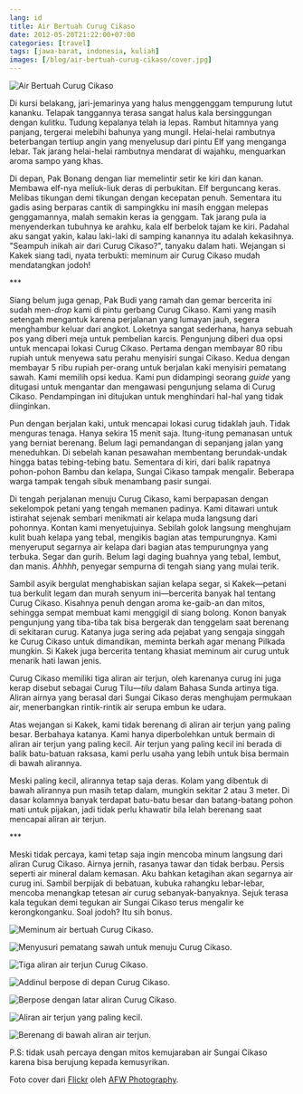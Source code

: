 ```yaml
---
lang: id
title: Air Bertuah Curug Cikaso
date: 2012-05-20T21:22:00+07:00
categories: [travel]
tags: [jawa-barat, indonesia, kuliah]
images: [/blog/air-bertuah-curug-cikaso/cover.jpg]
---
```

![Air Bertuah Curug Cikaso](cover.jpg)

Di kursi belakang, jari-jemarinya yang halus menggenggam tempurung lutut kananku. Telapak tanggannya terasa sangat halus kala bersinggungan dengan kulitku. Tudung kepalanya telah ia lepas. Rambut hitamnya yang panjang, tergerai melebihi bahunya yang mungil. Helai-helai rambutnya beterbangan tertiup angin yang menyelusup dari pintu Elf yang menganga lebar. Tak jarang helai-helai rambutnya mendarat di wajahku, menguarkan aroma sampo yang khas.

Di depan, Pak Bonang dengan liar memelintir setir ke kiri dan kanan. Membawa elf-nya meliuk-liuk deras di perbukitan. Elf berguncang keras. Melibas tikungan demi tikungan dengan kecepatan penuh. Sementara itu gadis asing berparas cantik di sampingkku ini masih enggan melepas genggamannya, malah semakin keras ia genggam. Tak jarang pula ia menyenderkan tubuhnya ke arahku, kala elf berbelok tajam ke kiri. Padahal aku sangat yakin, kalau laki-laki di samping kanannya itu adalah kekasihnya. "Seampuh inikah air dari Curug Cikaso?", tanyaku dalam hati. Wejangan si Kakek siang tadi, nyata terbukti: meminum air Curug Cikaso mudah mendatangkan jodoh!

\*\*\*

Siang belum juga genap, Pak Budi yang ramah dan gemar bercerita ini sudah men-*drop* kami di pintu gerbang Curug Cikaso. Kami yang masih setengah mengantuk karena perjalanan yang lumayan jauh, segera menghambur keluar dari angkot. Loketnya sangat sederhana, hanya sebuah pos yang diberi meja untuk pembelian karcis. Pengunjung diberi dua opsi untuk mencapai lokasi Curug Cikaso. Pertama dengan membayar 80 ribu rupiah untuk menyewa satu perahu menyisiri sungai Cikaso. Kedua dengan membayar 5 ribu rupiah per-orang untuk berjalan kaki menyisiri pematang sawah. Kami memilih opsi kedua. Kami pun didampingi seorang *guide* yang ditugasi untuk mengantar dan mengawasi pengunjung selama di Curug Cikaso. Pendampingan ini ditujukan untuk menghindari hal-hal yang tidak diinginkan.

Pun dengan berjalan kaki, untuk mencapai lokasi curug tidaklah jauh. Tidak menguras tenaga. Hanya sekira 15 menit saja. Itung-itung pemanasan untuk yang berniat berenang. Belum lagi pemandangan di sepanjang jalan yang meneduhkan. Di sebelah kanan pesawahan membentang berundak-undak hingga batas tebing-tebing batu. Sementara di kiri, dari balik rapatnya pohon-pohon Bambu dan kelapa, Sungai Cikaso tampak mengalir. Beberapa warga tampak tengah sibuk menambang pasir sungai.

Di tengah perjalanan menuju Curug Cikaso, kami berpapasan dengan sekelompok petani yang tengah memanen padinya. Kami ditawari untuk istirahat sejenak sembari menikmati air kelapa muda langsung dari pohonnya. Kontan kami menyetujuinya. Sebilah golok langsung menghujam kulit buah kelapa yang tebal, mengikis bagian atas tempurungnya. Kami menyeruput segarnya air kelapa dari bagian atas tempurungnya yang terbuka. Segar dan gurih. Belum lagi daging buahnya yang tebal, lembut, dan manis. *Ahhhh*, penyegar sempurna di tengah siang yang mulai terik.

Sambil asyik bergulat menghabiskan sajian kelapa segar, si Kakek—petani tua berkulit legam dan murah senyum ini—bercerita banyak hal tentang Curug Cikaso. Kisahnya penuh dengan aroma ke-gaib-an dan mitos, sehingga sempat membuat kami menggigil di siang bolong. Konon banyak pengunjung yang tiba-tiba tak bisa bergerak dan tenggelam saat berenang di sekitaran curug. Katanya juga sering ada pejabat yang sengaja singgah ke Curug Cikaso untuk dimandikan, meminta berkah agar menang Pilkada mungkin. Si Kakek juga bercerita tentang khasiat meminum air curug untuk menarik hati lawan jenis.

Curug Cikaso memiliki tiga aliran air terjun, oleh karenanya curug ini juga kerap disebut sebagai Curug Tilu—*tilu* dalam Bahasa Sunda artinya tiga. Aliran airnya yang berasal dari Sungai Cikaso deras menghujam permukaan air, menerbangkan rintik-rintik air serupa embun ke udara.

Atas wejangan si Kakek, kami tidak berenang di aliran air terjun yang paling besar. Berbahaya katanya. Kami hanya diperbolehkan untuk bermain di aliran air terjun yang paling kecil. Air terjun yang paling kecil ini berada di balik batu-batuan raksasa, kami perlu usaha yang lebih untuk bisa bermain di bawah alirannya.

Meski paling kecil, alirannya tetap saja deras. Kolam yang dibentuk di bawah alirannya pun masih tetap dalam, mungkin sekitar 2 atau 3 meter. Di dasar kolamnya banyak terdapat batu-batu besar dan batang-batang pohon mati untuk pijakan, jadi tidak perlu khawatir bila lelah berenang saat mencapai aliran air terjun.

\*\*\*

Meski tidak percaya, kami tetap saja ingin mencoba minum langsung dari aliran Curug Cikaso. Airnya jernih, rasanya tawar dan tidak berbau. Persis seperti air mineral dalam kemasan. Aku bahkan ketagihan akan segarnya air curug ini. Sambil berpijak di bebatuan, kubuka rahangku lebar-lebar, mencoba menangkap tetesan air curug sebanyak-banyaknya. Sejuk terasa kala tegukan demi tegukan air Sungai Cikaso terus mengalir ke kerongkonganku. Soal jodoh? Itu sih bonus.

![Meminum air bertuah Curug Cikaso.](01-meminum-air-curug-cikaso.jpg)

![Menyusuri pematang sawah untuk menuju Curug Cikaso.](02-menyusuri-pesawahan-menuju-curug-cikaso.jpg)

![Tiga aliran air terjun Curug Cikaso.](03-curug-cikaso.jpg)

![Addinul berpose di depan Curug Cikaso.](04-berpose-di-curug-cikaso.jpg)

![Berpose dengan latar aliran Curug Cikaso.](05-berpose-dengan-latar-air-terjun.jpg)

![Aliran air terjun yang paling kecil.](06-air-terjun-yang-paling-kecil.jpg)

![Berenang di bawah aliran air terjun.](07-di-bawah-aliran-air-terjun.jpg)

P.S: tidak usah percaya dengan mitos kemujaraban air Sungai Cikaso karena bisa berujung kepada kemusyrikan.

Foto cover dari [Flickr](https://www.flickr.com/photos/afwphotography/9275182776/) oleh [AFW Photography](https://www.flickr.com/photos/afwphotography/).
